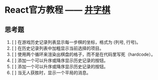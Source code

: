 # React官方教程 —— [井字棋](https://react.docschina.org/tutorial/tutorial.html)

## 思考题

1. [ ] 在游戏历史记录列表显示每一步棋的坐标，格式为 (列号, 行号)。
1. [ ] 在历史记录列表中加粗显示当前选择的项目。
1. [ ] 使用两个循环来渲染出棋盘的格子，而不是在代码里写死（hardcode）。
1. [ ] 添加一个可以升序或降序显示历史记录的按钮。
1. [ ] 添加一个可以升序或降序显示历史记录的按钮。
1. [ ] 当无人获胜时，显示一个平局的消息。